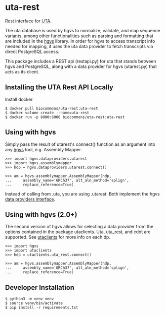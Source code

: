 # uta-rest

Rest interface for [UTA](https://github.com/biocommons/uta).

The uta database is used by hgvs to normalize, validate, and map sequence variants, among other functionalities such as parsing and formatting that are included in the [hgvs](https://github.com/biocommons/hgvs) library. In order for hgvs to access transcript info needed for mapping, it uses the uta data provider to fetch transcripts via direct PostgreSQL access.

This package includes a REST api (restapi.py) for uta that stands between hgvs and PostgreSQL, along with a data provider for hgvs (utarest.py) that acts as its client.

 ## Installing the UTA Rest API Locally

Install docker.

    $ docker pull biocommons/uta-rest:uta-rest
    $ docker volume create --name=uta-rest
    $ docker run -p 8000:8000 biocommons/uta-rest:uta-rest

## Using with hgvs

Simply pass the result of utarest's connect() function as an argument into any [hgvs](https://github.com/biocommons/hgvs) tool, e.g. Assembly Mapper.


    >>> import hgvs.dataproviders.utarest
    >>> import hgvs.assemblymapper
    >>> hdp = hgvs.dataproviders.utarest.connect()

    >>> am = hgvs.assemblymapper.AssemblyMapper(hdp, 
    ...     assembly_name='GRCh37', alt_aln_method='splign',
    ...     replace_reference=True)
Instead of calling from .uta, you are using .utarest. Both implement the hgvs [data providers interface](https://github.com/biocommons/hgvs/blob/main/src/hgvs/dataproviders/interface.py).

## Using with hgvs (2.0+)

The second version of hgvs allows for selecting a data provider from the options contained in the package utaclients. Uta, uta_rest, and cdot are supported. See [utaclients](https://github.com/ccaitlingo/uta-clients) for more info on each dp.

    >>> import hgvs
    >>> import utaclients
    >>> hdp = utaclients.uta_rest.connect()

    >>> am = hgvs.assemblymapper.AssemblyMapper(hdp, 
    ...     assembly_name='GRCh37', alt_aln_method='splign',
    ...     replace_reference=True)

## Developer Installation

    $ python3 -m venv venv
    $ source venv/bin/activate
    $ pip install -r requirements.txt